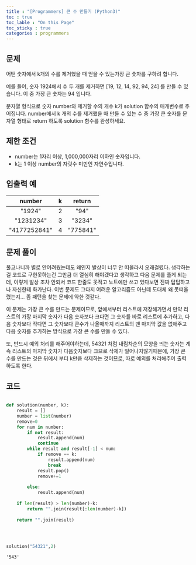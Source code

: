 ```yaml
---
title : "[Programmers] 큰 수 만들기 (Python3)"
toc : true
toc_lable : "On this Page"
toc_sticky : true
categories : programmers
---
```

## 문제    
어떤 숫자에서 k개의 수를 제거했을 때 얻을 수 있는가장 큰 숫자를 구하려 합니다.

예를 들어, 숫자 1924에서 수 두 개를 제거하면 [19, 12, 14, 92, 94, 24] 를 만들 수 있습니다. 이 중 가장 큰 숫자는 94 입니다.

문자열 형식으로 숫자 number와 제거할 수의 개수 k가 solution 함수의 매개변수로 주어집니다. number에서 k 개의 수를 제거했을 때 만들 수 있는 수 중 가장 큰 숫자를 문자열 형태로 return 하도록 solution 함수를 완성하세요.

## 제한 조건
* number는 1자리 이상, 1,000,000자리 이하인 숫자입니다.
* k는 1 이상 number의 자릿수 미만인 자연수입니다.

## 입출력 예
|number	|k	|return|
|:---:|:---:|:---:|
|"1924"|	2	|"94"|
|"1231234"	|3|	"3234"|
|"4177252841"|	4|	"775841"|

## 문제 풀이
풀고나니까 별로 안어려웠는데도 왜인지 발상이 너무 안 떠올라서 오래걸렸다. 생각하는걸 코드로 구현못하는건 그만큼 더 열심히 해야겠다고 생각하고 다음 문제를 풀게 되는데, 이렇게 발상 조차 안되서 코드 한줄도 못적고 노트에만 쓰고 있다보면 진짜 답답하고 나 자신한테 화가난다. 이번 문제도 그다지 어려운 알고리즘도 아닌데 도대체 왜 못떠올렸는지... 좀 패턴을 찾는 문제에 약한 것같다.

이 문제는 가장 큰 수를 만드는 문제이므로, 앞에서부터 리스트에 저장해가면서 만약 리스트의 가장 마지막 숫자가 다음 숫자보다 크다면 그 숫자를 바로 리스트에 추가하고, 다음 숫자보다 작다면 그 숫자보다 큰수가 나올때까지 리스트의 맨 마지막 값을 없애주고 다음 숫자를 추가하는 방식으로 가장 큰 수를 만들 수 있다.

또, 반드시 예외 처리를 해주어야하는데, 54321 처럼 내림차순의 모양을 띄는 숫자는 계속 리스트의 마지막 숫자가 다음숫자보다 크므로 삭제가 일어나지않기때문에, 가장 큰 수를 만드는 것은 뒤에서 부터 k만큼 삭제하는 것이므로, 따로 예외를 처리해주어 출력하도록 한다.

## 코드


```python

def solution(number, k):
    result = []
    number = list(number)
    remove=0
    for num in number:
        if not result:
            result.append(num)
            continue
        while result and result[-1] < num:
            if remove == k:
                result.append(num)
                break
            result.pop()
            remove+=1
            
        else:
            result.append(num)
            
    if len(result) > len(number)-k:
        return "".join(result[:len(number)-k])
    
    return "".join(result)       
            

        
```


```python
solution("54321",2)
```




    '543'


